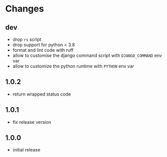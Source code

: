 # Changes

## dev

* drop `rs` script
* drop support for python < 3.8
* format and lint code with ruff
* allow to customise the django command
  script with `DJANGO_COMMAND` env var
* allow to customize the python runtime
  with `PYTHON` env var

## 1.0.2

* return wrapped status code

## 1.0.1

* fix release version

## 1.0.0

* initial release
